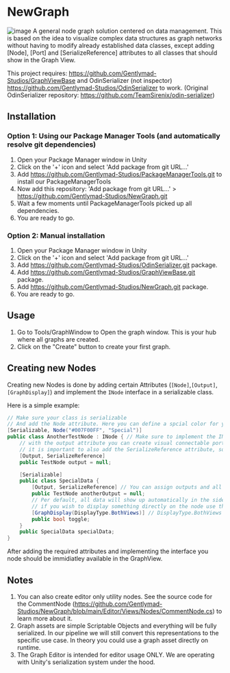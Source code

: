 # NewGraph
![image](https://user-images.githubusercontent.com/530629/219878506-2a12f872-cf5b-468e-8982-066c742bb8e7.png)
A general node graph solution centered on data management. This is based on the idea to visualize complex data structures as graph networks without having to modify already established data classes, except adding [Node], [Port] and [SerializeReference] attributes to all classes that should show in the Graph View. 

This project requires:  https://github.com/Gentlymad-Studios/GraphViewBase and OdinSerializer (not inspector) https://github.com/Gentlymad-Studios/OdinSerializer to work. (Original OdinSerializer repository: https://github.com/TeamSirenix/odin-serializer)

## Installation

### Option 1: Using our Package Manager Tools (and automatically resolve git dependencies)
1. Open your Package Manager window in Unity
2. Click on the '+' icon and select 'Add package from git URL...'
3. Add https://github.com/Gentlymad-Studios/PackageManagerTools.git to install our PackageManagerTools
4. Now add this repository: 'Add package from git URL...' > https://github.com/Gentlymad-Studios/NewGraph.git
5. Wait a few moments until PackageManagerTools picked up all dependencies.
6. You are ready to go.

### Option 2: Manual installation
1. Open your Package Manager window in Unity
2. Click on the '+' icon and select 'Add package from git URL...'
3. Add https://github.com/Gentlymad-Studios/OdinSerializer.git package.
4. Add https://github.com/Gentlymad-Studios/GraphViewBase.git package.
5. Add https://github.com/Gentlymad-Studios/NewGraph.git package.
6. You are ready to go.

## Usage
1. Go to Tools/GraphWindow to Open the graph window. This is your hub where all graphs are created.
2. Click on the "Create" button to create your first graph.

## Creating new Nodes
Creating new Nodes is done by adding certain Attributes (```[Node]```,```[Output]```,```[GraphDisplay]```) and implement the ```INode``` interface in a serializable class.

Here is a simple example:
```c#
// Make sure your class is serializable
// And add the Node attribute. Here you can define a spcial color for your node as well as organize it with subcategories.
[Serializable, Node("#007F00FF", "Special")]
public class AnotherTestNode : INode { // Make sure to implement the INode interface so the graph can serialize this easily.
    // with the output attribute you can create visual connectable ports in the graph view to connect to other nodes.
    // it is important to also add the SerializeReference attribute, so that unity serializes this field as a reference.
    [Output, SerializeReference]
    public TestNode output = null;

    [Serializable]
    public class SpecialData {
        [Output, SerializeReference] // You can assign outputs and all other attributes in nested classes!
        public TestNode anotherOutput = null;
        // Per default, all data will show up automatically in the side inspector in the GraphView.
        // if you wish to display something directly on the node use the GraphDisplay attribute.
        [GraphDisplay(DisplayType.BothViews)] // DisplayType.BothViews visualizes this field both in the inspector and the node itself. 
        public bool toggle;
    }
    public SpecialData specialData;
}
```
After adding the required attributes and implementing the interface you node should be immidiatley available in the GraphView.

## Notes
1. You can also create editor only utility nodes. See the source code for the CommentNode (https://github.com/Gentlymad-Studios/NewGraph/blob/main/Editor/Views/Nodes/CommentNode.cs) to learn more about it. 
2. Graph assets are simple Scriptable Objects and everything will be fully serialized. In our pipeline we will still convert this representations to the specific use case. In theory you could use a graph asset directly on runtime.
3. The Graph Editor is intended for editor usage ONLY. We are operating with Unity's serialization system under the hood.
